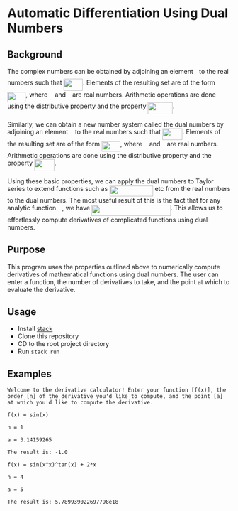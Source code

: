 # Automatic Differentiation Using Dual Numbers

## Background
The complex numbers can be obtained by adjoining an element <img src="https://rawgit.com/melendezd/dual-diff/master/svgs/77a3b857d53fb44e33b53e4c8b68351a.svg?invert_in_darkmode" align=middle width=5.663225699999989pt height=21.68300969999999pt/> to the real numbers such that <img src="https://rawgit.com/melendezd/dual-diff/master/svgs/c1f684c461e1613568d153effd6ca489.svg?invert_in_darkmode" align=middle width=43.17452699999998pt height=26.76175259999998pt/>. Elements of the resulting set are of the form <img src="https://rawgit.com/melendezd/dual-diff/master/svgs/15f0b47cb1607d74c1f8c2fb08bd5976.svg?invert_in_darkmode" align=middle width=41.49836789999999pt height=22.831056599999986pt/>, where <img src="https://rawgit.com/melendezd/dual-diff/master/svgs/44bc9d542a92714cac84e01cbbb7fd61.svg?invert_in_darkmode" align=middle width=8.68915409999999pt height=14.15524440000002pt/> and <img src="https://rawgit.com/melendezd/dual-diff/master/svgs/4bdc8d9bcfb35e1c9bfb51fc69687dfc.svg?invert_in_darkmode" align=middle width=7.054796099999991pt height=22.831056599999986pt/> are real numbers. Arithmetic operations are done using the distributive property and the property <img src="https://rawgit.com/melendezd/dual-diff/master/svgs/6c9dcbb7c305a5530e5f3c4d3296dc08.svg?invert_in_darkmode" align=middle width=55.95995954999998pt height=26.76175259999998pt/>.

Similarly, we can obtain a new number system called the dual numbers by adjoining an element <img src="https://rawgit.com/melendezd/dual-diff/master/svgs/9ae7733dac2b7b4470696ed36239b676.svg?invert_in_darkmode" align=middle width=7.66550399999999pt height=14.15524440000002pt/> to the real numbers such that <img src="https://rawgit.com/melendezd/dual-diff/master/svgs/ad6370c8c8de22b67ebb85cbc747ef57.svg?invert_in_darkmode" align=middle width=45.17680365pt height=26.76175259999998pt/>. Elements of the resulting set are of the form <img src="https://rawgit.com/melendezd/dual-diff/master/svgs/a082bb541ca53a4b2855b509c483712c.svg?invert_in_darkmode" align=middle width=42.507532649999995pt height=22.831056599999986pt/>, where <img src="https://rawgit.com/melendezd/dual-diff/master/svgs/44bc9d542a92714cac84e01cbbb7fd61.svg?invert_in_darkmode" align=middle width=8.68915409999999pt height=14.15524440000002pt/> and <img src="https://rawgit.com/melendezd/dual-diff/master/svgs/4bdc8d9bcfb35e1c9bfb51fc69687dfc.svg?invert_in_darkmode" align=middle width=7.054796099999991pt height=22.831056599999986pt/> are real numbers. Arithmetic operations are done using the distributive property and the property <img src="https://rawgit.com/melendezd/dual-diff/master/svgs/ad6370c8c8de22b67ebb85cbc747ef57.svg?invert_in_darkmode" align=middle width=45.17680365pt height=26.76175259999998pt/>. 

Using these basic properties, we can apply the dual numbers to Taylor series to extend functions such as <img src="https://rawgit.com/melendezd/dual-diff/master/svgs/c82d435c5be3997122264dd5b8a9268a.svg?invert_in_darkmode" align=middle width=98.42478854999999pt height=24.65753399999998pt/> etc from the real numbers to the dual numbers. The most useful result of this is the fact that for any analytic function <img src="https://rawgit.com/melendezd/dual-diff/master/svgs/190083ef7a1625fbc75f243cffb9c96d.svg?invert_in_darkmode" align=middle width=9.81741584999999pt height=22.831056599999986pt/>, we have <img src="https://rawgit.com/melendezd/dual-diff/master/svgs/08d1a50de86a69ca45ad7cf5e9c66ae7.svg?invert_in_darkmode" align=middle width=178.03639754999998pt height=24.7161288pt/>. This allows us to effortlessly compute derivatives of complicated functions using dual numbers.

## Purpose
This program uses the properties outlined above to numerically compute derivatives of mathematical functions using dual numbers. The user can enter a function, the number of derivatives to take, and the point at which to evaluate the derivative.

## Usage
* Install [stack](https://haskellstack.org/)
* Clone this repository
* CD to the root project directory
* Run `stack run`

## Examples
```
Welcome to the derivative calculator! Enter your function [f(x)], the order [n] of the derivative you'd like to compute, and the point [a] at which you'd like to compute the derivative.

f(x) = sin(x)

n = 1

a = 3.14159265

The result is: -1.0

f(x) = sin(x^x)^tan(x) + 2*x

n = 4

a = 5

The result is: 5.789939022697798e18
```
